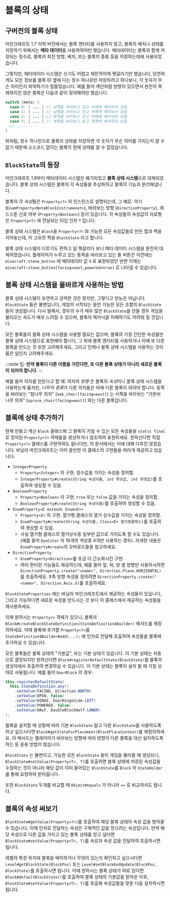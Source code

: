 블록의 상태
============

구버전의 블록 상태
---------------------------------------

마인크래프트 1.7 이하 버전에서는 블록 엔티티를 사용하지 않고, 블록의 배치나 상태를 저장하기 위해서는 **메타 데이터**를 사용하여야만 했습니다. 메타데이터는 블록과 함께 저장되는 정수로, 블록의 회전 방향, 배치, 또는 블록의 종류 등을 저장하는데에 사용되었습니다.

그렇지만, 메타데이터 시스템은 쓰기도 어렵고 제한적이며 햇갈리기만 했습니다, 당연하게도 모든 정보를 블록 ID 옆에 다는 정수 하나로만 저장하려고 하다보니, 각 숫자가 무슨 의미인지 파악하기가 힘들었습니다. 예를 들어 계단처럼 방향이 있으면서 완전히 꽉 채워지진 않은 블록은 다음과 같이 정의해야만 했습니다.

```java
switch (meta) {
  case 0: { ... } // 남쪽을 바라보고 있고 아래에 배치되어 있음
  case 1: { ... } // 남쪽을 바라보고 있고 위쪽에 배치되어 있음
  case 2: { ... } // 북쪽을 바라보고 있고 아래에 배치되어 있음
  case 3: { ... } // 북쪽을 바라보고 있고 위쪽에 배치되어 있음
  // .......
}
```

위처럼, 정수 하나만으로 블록의 상태를 저장하면 각 숫자가 무슨 의미를 가지는지 알 수 없기 때문에 소스코드 없이는 블록의 현재 상태를 알 수 없었습니다.

`BlockState`의 등장
---------------------------------------

마인크래프트 1.8부터 메타데이터 시스템은 폐기되었고 **블록 상태 시스템**으로 대체되었습니다. 블록 상태 시스템은 블록의 각 속성들을 추상화하고 블록의 기능과 분리해냅니다.

블록의 각 *속성*들은 `Property<?>` 의 인스턴스로 설명되는데, 그 예로: 악기 (`EnumProperty<NoteBlockInstrumenet>`), 바라보는 방향 (`DirectionProperty`), 레드스톤 신호 여부 (`Property<Boolean>`) 등이 있습니다. 각 속성들의 속성값의 자료형은 `Property<T>` 에 전달되는 타입 인자 `T` 입니다.

블록 상태 시스템은 `Block`을 `Property<?>` 와 가능한 모든 속성값들로 만든 맵과 짝을 지어놓는데, 이 고유한 짝을 `BlockState` 라고 합니다.

블록 상태 시스템이 다루기도 편하고 덜 햇갈리다 보니 메타 데이터 시스템을 완전히 대체하였습니다. 플레이어가 누루고 있는 동쪽을 바라보고 있는 돌 버튼은 이전에는 `minecraft:stone_button` 에 메타데이터 값 `9` 로 표현되었던 반면 이제는 `minecraft:stone_button[facing=east,powered=true]` 로 나타낼 수 있습니다.

블록 상태 시스템을 올바르게 사용하는 방법
---------------------------------------

블록 상태 시스템이 유연하고 강력한 것은 맞지만, 그렇다고 만능은 아닙니다. `BlockState` 들은 불변입니다, 게임이 시작되는 동안 가능한 모든 조합의 `BlockState` 들이 생성됩니다. 다시 말해서, 경우의 수가 매우 많은 `BlockState`를 만들 경우 게임을 불러오는 속도가 매우 느려질 수 있으며, 블록의 메카닉을 이해하기도 어려워 질 것입니다.

모든 블록들이 블록 상태 시스템을 사용할 필요는 없으며, 블록의 가장 간단한 속성들만 블록 상태 시스템으로 표현해야 합니다, 그 외에 블록 엔티티를 사용하거나 아예 또 다른 블록을 만드는 것 또한 고려해주세요, 그리고 언제나 블록 상태 시스템을 사용하는 것이 옳은 일인지 고려해주세요.

:::note
팁: **만약 블록이 다른 이름을 가진다면, 또 다른 블록 상태가 아니라 새로운 블록이 되어야 합니다**.
:::

예를 들어 의자를 만든다고 할 때: 의자의 *방향* 은 블록의 *속성*이니 블록 상태 시스템을 사용하는게 옳지만, *나무의 종류*가 다른 의자들은 아예 다른 블록이 되어야 합니다.
동쪽을 바라보는 "참나무 의자" (`oak_chair[facing=east]`) 는 서쪽을 바라보는 "가문비 나무 의자" (`spruce_chair[facing=west]`) 와는 다른 블록입니다.

블록에 상태 추가하기
---------------------------------------

현재 만들고 계신 `Block` 클래스에 그 블록이 가질 수 있는 모든 속성들을 `static final` 로 정의된 `Property<?>` 객체들을 생성하거나 참조하여 표현하세요. 원하신다면 직접 `Property<?>` 클래스를 구현하여도 됩니다만, 이 문서에서는 이에 대해 다루진 않겠습니다. 바닐라 마인크래프트는 이미 쓸만한 이 클래스의 구현들을 여러개 제공하고 있습니다:

* `IntegerProperty`
  * `Property<Integer>` 의 구현. 정수값을 가지는 속성을 정의함.
  * `IntegerProperty#create(String 속성이름, int 최솟값, int 최댓값)`를 호출하여 생성할 수 있음.
* `BooleanProperty`
  * `Property<Boolean>` 의 구현. `true` 또는 `false` 값을 가지는 속성을 정의함.
  * `BooleanProperty#create(String 속성이름)`를 호출하여 생성할 수 있음.
* `EnumProperty<E extends Enum<E>>`
  * `Property<E>` 의 구현. 열거형 클래스의 열거 상수값을 가지는 속성을 정의함.
  * `EnumProperty#create(String 속성이름, Class<E> 열거형클래스)`를 호출하여 생성할 수 있음.
  * 사실 열거형 클래스의 열거상수중 일부만 값으로 가지도록 할 수도 있습니다. (예를 들어 `DyeColor` 의 16개의 색상중 4개만 사용하는 경우). 자세한 내용은 `EnumProperty#create`의 오버로드들을 참고하세요.
* `DirectionProperty`
  * `EnumProperty<Direction>`를 조금 더 간소화시킨 구현.
  * 여러 편리한 기능들도 제공하는데, 예를 들어 앞, 뒤, 양 옆 방향만 사용하시려면 `DirectionProperty.create("<name>", Direction.Plane.HORIZONTAL)`를 호출하세요. X축 방향 속성을 정의려면 `DirectionProperty.create("<name>", Direction.Axis.X)`를 호출하세요.

`BlockStateProperties` 에는 바닐라 마인크래프트에서 제공하는 속성들이 있습니다, 그리고 가능하다면 새로운 속성을 만드시는 것 보다 이 클래스에서 제공하는 속성들을 재사용하세요.

이제 원하시는 `Property<>` 객체가 있으니, 블록의 `Block#createBlockStateDefinition(StateDefinition$Builder)` 메서드를 재정의하세요. 이때 블록에 추가할 `Property<?>`를 `StateDefinition$Builder#add(...);` 에 인자로 전달해 호출하여 속성들을 블록에 추가하실 수 있습니다.

모든 블록들은 블록 상태의 "기본값", 또는 기본 상태가 있습니다. 이 기본 상태는 자동으로 결정되지만 원하신다면 `Block#registerDefaultState(BlockState)`를 블록의 생성자에서 호출하여 변경하실 수 있습니다. 이 기본 상태는 블록이 설치 될 때 가질 상태로 사용됩니다. 예를 들어 `DoorBlock` 의 경우:

```java
this.registerDefaultState(
  this.stateDefinition.any()
    .setValue(FACING, Direction.NORTH)
    .setValue(OPEN, false)
    .setValue(HINGE, DoorHingeSide.LEFT)
    .setValue(POWERED, false)
    .setValue(HALF, DoubleBlockHalf.LOWER)
);
```

블록을 설치할 때 상황에 따라 기본 `BlockState` 말고 다른 `BlockState`를 사용하도록 하고 싶으시다면 `Block#getStateForPlacement(BlockPlaceContext)`를 재정의하세요. 이 메서드는 플레이어가 바라보는 방향에 따라 방향이 다른 블록을 대신 설치하도록 하는 등 응용 방법이 많습니다.

`BlockState` 는 불변이고, 가능한 모든 `BlockState` 들이 게임을 불러올 때 생성되니, `BlockState#setValue(Property<T>, T)`를 호출하면 블록 상태에 저장된 속성값을 수정하는 것이 아니라 해당 값이 이미 들어있는 `BlockState`를 `Block` 의 `StateHolder`를 통해 요청하여 받아옵니다.

또한 `BlockState` 두개를 비교할 때 `Object#equals` 가 아니라 `==` 로 비교하셔도 됩니다.

블록의 속성 써보기
---------------------

`BlockState#getValue(Property<?>)`를 호출하여 해당 블록 상태의 속성 값을 받아올 수 있습니다, 이때 인자로 전달하는 속성은 구체적인 값을 얻으려는 속성입니다.
만약 해당 속성으로 다른 값을 가지고 있는 블록 상태를 얻고 싶다면 `BlockState#setValue(Property<T>, T)`를 속성과 속성 값을 전달하여 호출하시면 됩니다.

레벨의 특정 위치에 블록을 배치하거나 무엇이 있는지 확인하고 싶으시다면 `Level#getBlockState(BlockPos)` 또는 `Level#setBlockAndUpdate(BlockPos, BlockState)`를 호출하시면 됩니다. 이때 원하시는 블록 상태가 따로 있다면 `Block#defaultBlockState()`를 호출하여 블록 상태의 기본값을 받아온 이후, `BlockState#setValue(Property<T>, T)`를 호출해 속성값들을 맞춘 다음 설치하시면 됩니다.
